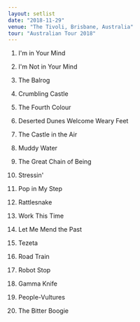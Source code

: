 ```yaml
---
layout: setlist
date: "2018-11-29"
venue: "The Tivoli, Brisbane, Australia"
tour: "Australian Tour 2018"
---
```



 1. I'm in Your Mind

 2. I'm Not in Your Mind

 3. The Balrog

 4. Crumbling Castle

 5. The Fourth Colour

 6. Deserted Dunes Welcome Weary Feet

 7. The Castle in the Air

 8. Muddy Water

 9. The Great Chain of Being

10. Stressin'

11. Pop in My Step

12. Rattlesnake

13. Work This Time

14. Let Me Mend the Past

15. Tezeta

16. Road Train

17. Robot Stop

18. Gamma Knife

19. People-Vultures

20. The Bitter Boogie



